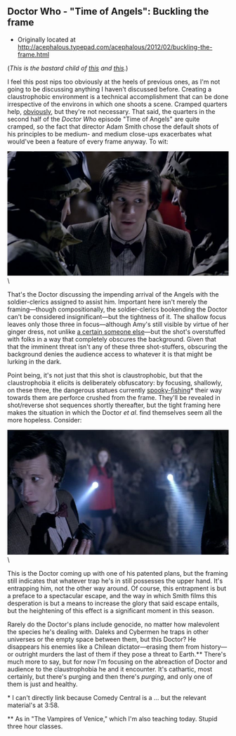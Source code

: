 ## Doctor Who - "Time of Angels": Buckling the frame

 * Originally located at http://acephalous.typepad.com/acephalous/2012/02/buckling-the-frame.html

(*This is the bastard child of [this](http://acephalous.typepad.com/acephalous/2011/02/doctor-who-time-of-angels-lecture-notes.html) and [this](http://acephalous.typepad.com/acephalous/2012/01/claustrophobia-is-a-cumulative-effect.html)*.)

I feel this post nips too obviously at the heels of previous ones, as I'm not going to be discussing anything I haven't discussed before. Creating a claustrophobic environment is a technical accomplishment that can be done irrespective of the environs in which one shoots a scene. Cramped quarters help, [obviously](http://acephalous.typepad.com/acephalous/2012/01/claustrophobia-as-andrew-gunn-recognizes-is-a-cumulative-effect.html), but they're not necessary. That said, the quarters in the second half of the *Doctor Who* episode "Time of Angels" are quite cramped, so the fact that director Adam Smith chose the default shots of his principles to be medium- and medium close-ups exacerbates what would've been a feature of every frame anyway. To wit:

![6a00d8341c2df453ef0167617ffbc5970b](images/tv/doctor-who/time-of-angels-2/6a00d8341c2df453ef0167617ffbc5970b.jpg)\ 

That's the Doctor discussing the impending arrival of the Angels with the soldier-clerics assigned to assist him. Important here isn't merely the framing—though compositionally, the soldier-clerics bookending the Doctor can't be considered insignificant—but the tightness of it. The shallow focus leaves only those three in focus—although Amy's still visible by virtue of her ginger dress, not unlike [a certain someone else](http://acephalous.typepad.com/acephalous/2011/09/richard-donner-knew-that-superman-needed-a-powerful-entrance-in-superman-1978-but-he-also-knew-that-the-one-element-that-i.html)—but the shot's overstuffed with folks in a way that completely obscures the background. Given that that the imminent threat isn't any of these three shot-stuffers, obscuring the background denies the audience access to whatever it is that might be lurking in the dark.

Point being, it's not just that this shot is claustrophobic, but that the claustrophobia it elicits is deliberately obfuscatory: by focusing, shallowly, on these three, the dangerous statues currently [spooky-fishing](http://www.southparkstudios.com/full-episodes/s02e15-spookyfish)\* their way towards them are perforce crushed from the frame. They'll be revealed in shot/reverse shot sequences shortly thereafter, but the tight framing here makes the situation in which the Doctor *et al*. find themselves seem all the more hopeless. Consider:

![6a00d8341c2df453ef0163008a2975970d](images/tv/doctor-who/time-of-angels-2/6a00d8341c2df453ef0163008a2975970d.jpg)\ 

This is the Doctor coming up with one of his patented plans, but the framing still indicates that whatever trap he's in still possesses the upper hand. It's entrapping him, not the other way around. Of course, this entrapment is but a preface to a spectacular escape, and the way in which Smith films this desperation is but a means to increase the glory that said escape entails, but the heightening of this effect is a significant moment in this season.

Rarely do the Doctor's plans include genocide, no matter how malevolent the species he's dealing with. Daleks and Cybermen he traps in other universes or the empty space between them, but this Doctor? He disappears his enemies like a Chilean dictator—erasing them from history—or outright murders the last of them if they pose a threat to Earth.\*\* There's much more to say, but for now I'm focusing on the abreaction of Doctor and audience to the claustrophobia he and it encounter. It's cathartic, most certainly, but there's purging and then there's *purging*, and only one of them is just and healthy.

\* I can't directly link because Comedy Central is a ... but the relevant material's at 3:58.

\*\* As in "The Vampires of Venice," which I'm also teaching today. Stupid three hour classes.

